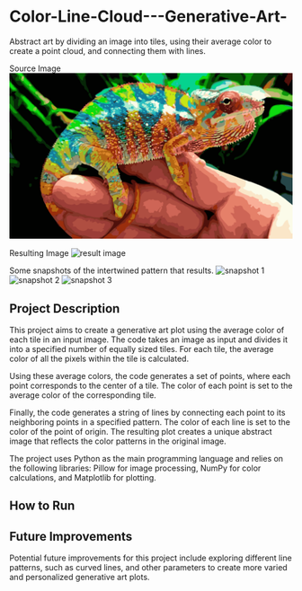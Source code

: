 # Color-Line-Cloud---Generative-Art-
Abstract art by dividing an image into tiles, using their average color to create a point cloud, and connecting them with lines. 

Source Image
![chameleon sample image](Images/chameleon%20sample%20image.png)

Resulting Image
![result image](Images/result%20image.png)

Some snapshots of the intertwined pattern that results.
![snapshot 1](Images/snapshot%201.png)
![snapshot 2](Images/snaphot%202.png)
![snapshot 3](Images/snaphot%203.png)


## Project Description
This project aims to create a generative art plot using the average color of each tile in an input image. The code takes an image as input and divides it into a specified number of equally sized tiles. For each tile, the average color of all the pixels within the tile is calculated.

Using these average colors, the code generates a set of points, where each point corresponds to the center of a tile. The color of each point is set to the average color of the corresponding tile.

Finally, the code generates a string of lines by connecting each point to its neighboring points in a specified pattern. The color of each line is set to the color of the point of origin. The resulting plot creates a unique abstract image that reflects the color patterns in the original image.

The project uses Python as the main programming language and relies on the following libraries: Pillow for image processing, NumPy for color calculations, and Matplotlib for plotting.

## How to Run


## Future Improvements
Potential future improvements for this project include exploring different line patterns, such as curved lines, and other parameters to create more varied and personalized generative art plots.
